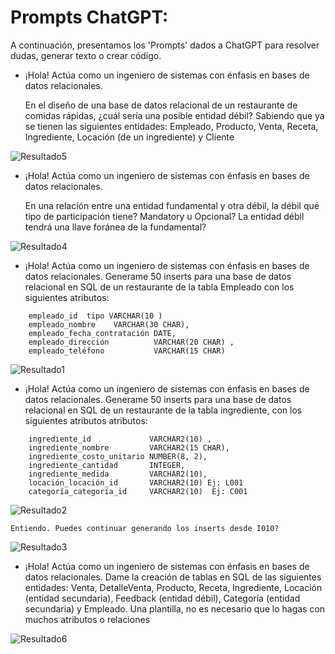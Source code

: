 # **Prompts ChatGPT:**

A continuación, presentamos los 'Prompts' dados a ChatGPT para resolver dudas, generar texto o crear código.

- ¡Hola! Actúa como un ingeniero de sistemas con énfasis en bases de datos relacionales.
  
  En el diseño de una base de datos relacional de un restaurante de comidas rápidas, ¿cuál sería una posible entidad débil? Sabiendo que ya se tienen las siguientes entidades: Empleado, Producto, Venta, Receta, Ingrediente, Locación (de un ingrediente) y Cliente
  
![Resultado5](https://github.com/Bloque-SID/problema-de-modelado-t5/blob/main/wiki/images/resultadoGPT5.jpg?raw=true)

- ¡Hola! Actúa como un ingeniero de sistemas con énfasis en bases de datos relacionales.

  En una relación entre una entidad fundamental y otra débil, la débil qué tipo de participación tiene? Mandatory u Opcional? La entidad débil tendrá una llave foránea de la fundamental?
  
![Resultado4](https://github.com/Bloque-SID/problema-de-modelado-t5/blob/main/wiki/images/resultadoGPT4.jpg?raw=true)


- ¡Hola! Actúa como un ingeniero de sistemas con énfasis en bases de datos relacionales. Generame 50 inserts para una base de datos relacional en SQL de un restaurante de la tabla Empleado con los siguientes atributos:
  
```
    empleado_id  tipo VARCHAR(10 ) 
    empleado_nombre    VARCHAR(30 CHAR), 
    empleado_fecha_contratación DATE, 
    empleado_dirección          VARCHAR(20 CHAR) , 
    empleado_teléfono           VARCHAR(15 CHAR) 
```
![Resultado1](https://github.com/Bloque-SID/problema-de-modelado-t5/blob/main/wiki/images/resultadoGPT1.png?raw=true)


- ¡Hola! Actúa como un ingeniero de sistemas con énfasis en bases de datos relacionales. Generame 50 inserts para una base de datos relacional en SQL de un restaurante de la tabla ingrediente, con los siguientes atributos atributos:
```
    ingrediente_id             VARCHAR2(10) , 
    ingrediente_nombre         VARCHAR2(15 CHAR), 
    ingrediente_costo_unitario NUMBER(8, 2), 
    ingrediente_cantidad       INTEGER, 
    ingrediente_medida         VARCHAR2(10), 
    locación_locación_id       VARCHAR2(10) Ej: L001
    categoría_categoría_id     VARCHAR2(10)  Ej: C001
```
![Resultado2](https://github.com/Bloque-SID/problema-de-modelado-t5/blob/main/wiki/images/resultadoGPT2.png?raw=true)

	Entiendo. Puedes continuar generando los inserts desde I010? 

![Resultado3](https://github.com/Bloque-SID/problema-de-modelado-t5/blob/main/wiki/images/resultadoGPT3.png?raw=true)


- ¡Hola! Actúa como un ingeniero de sistemas con énfasis en bases de datos relacionales. Dame la creación de tablas en SQL de las siguientes entidades: Venta, DetalleVenta, Producto, Receta, Ingrediente, Locación (entidad secundaria), Feedback (entidad débil), Categoría (entidad secundaria) y Empleado. Una plantilla, no es necesario que lo hagas con muchos atributos o relaciones

![Resultado6](https://github.com/Bloque-SID/problema-de-modelado-t5/blob/main/wiki/images/resultadoGPT6.png?raw=true)

